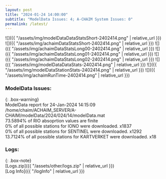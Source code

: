 ```yaml
---
layout: post
title: "2024-01-24 14:00:00"
subtitle: "ModelData Issues: 4; A-CHAIM System Issues: 0"
permalink: /latest/
---
```


![]({{ "/assets/img/modelDataDataStatsShort-2402414.png" | relative_url }})
![]({{ "/assets/img/achaimDataStatsShort-2402414.png" | relative_url }})
![]({{ "/assets/img/achaimDataStatsLong00-2402414.png" | relative_url }})
![]({{ "/assets/img/achaimDataStatsLong01-2402414.png" | relative_url }})
![]({{ "/assets/img/achaimDataStatsLong02-2402414.png" | relative_url }})
![]({{ "/assets/img/modelDataDataStats-2402414.png" | relative_url }})
![]({{ "/assets/img/modelDataStationStats-2402414.png" | relative_url }})
![]({{ "/assets/img/achaimRunTime-2402414.png" | relative_url }})


### ModelData Issues:  
  
{: .box-warning}  
 ModelData report for 24-Jan-2024 14:15:09   
 /home/chaim/ACHAIM_SERVER/A-CHAIM/modelData/2024/024/14/modelData.mat   
 73.5894% of RIO absoprtion values are finite   
 0% of all possible stations for IONO were downloaded. x1837   
 0% of all possible stations for SENTINEL were downloaded. x1292   
 13.7124% of all possible stations for KARTVERKET were downloaded. x18   
  


### Logs:  
  
{: .box-note}  
[Logs.zip]({{ "/assets/other/logs.zip" | relative_url }})  
[Log Info]({{ "/logInfo" | relative_url }})  
